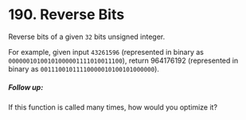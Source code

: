 # 190. Reverse Bits
Reverse bits of a given `32` bits unsigned integer.

For example, given input `43261596` (represented in binary as `00000010100101000001111010011100`), return 964176192 (represented in binary as `00111001011110000010100101000000`).

##### Follow up:

If this function is called many times, how would you optimize it?